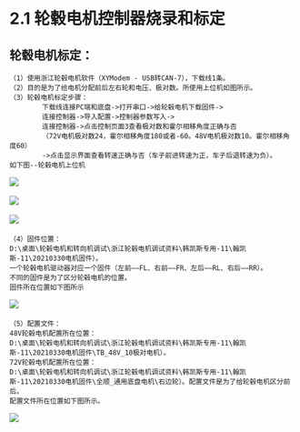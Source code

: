 

# 2.1 轮毂电机控制器烧录和标定

## 轮毂电机标定：

```
（1）使用浙江轮毂电机软件（XYModem - USB转CAN-7），下载线1条。
（2）目的是为了给电机分配前后左右轮和电压、极对数。所使用上位机如图所示。
（3）轮毂电机标定步骤：
		下载线连接PC端和底盘->打开串口->给轮毂电机下载固件->
		连接控制器->导入配置->控制器参数写入->
		连接控制器->点击控制页面3查看极对数和霍尔相移角度正确与否
		（72V电机极对数24，霍尔相移角度180或者-60。48V电机极对数10。霍尔相移角度60）
		->点击显示界面查看转速正确与否（车子前进转速为正，车子后退转速为负）。
如下图--轮毂电机上位机
```

![](..\..\picture\SoftWare\轮毂电机标定刷写.png)

![](..\..\picture\SoftWare\轮毂电机标定刷写界面1.png)

![](..\..\picture\SoftWare\轮毂电机标定刷写界面2.png)

```
（4）固件位置：
D:\桌面\轮毂电机和转向机调试\浙江轮毂电机调试资料\韩凯斯专用-11\翰凯斯-11\20210330电机固件）。
一个轮毂电机驱动器对应一个固件（左前——FL、右前——FR、左后——RL、右后——RR）。
不同的固件是为了区分轮毂电机的位置。
固件所在位置如下图所示
```

![](..\..\picture\hub_motor\轮毂电机固件.png)

```
（5）配置文件：
48V轮毂电机配置所在位置：
D:\桌面\轮毂电机和转向机调试\浙江轮毂电机调试资料\韩凯斯专用-11\翰凯斯-11\20210330电机固件\TB_48V_10极对电机）。                         
72V轮毂电机配置所在位置：
D:\桌面\轮毂电机和转向机调试\浙江轮毂电机调试资料\韩凯斯专用-11\翰凯斯-11\20210330电机固件\全顺_通用底盘电机\右边轮）。配置文件是为了给轮毂电机区分前后。
配置文件所在位置如下图所示。
```

![](..\..\picture\hub_motor\轮毂电机配置文件.png)